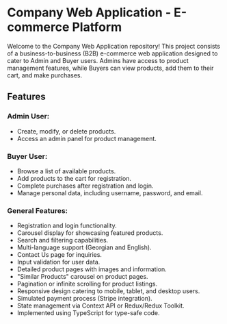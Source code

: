 # Company Web Application - E-commerce Platform

Welcome to the Company Web Application repository! This project consists of a business-to-business (B2B) e-commerce web application designed to cater to Admin and Buyer users. Admins have access to product management features, while Buyers can view products, add them to their cart, and make purchases.

## Features

### Admin User:

- Create, modify, or delete products.
- Access an admin panel for product management.

### Buyer User:

- Browse a list of available products.
- Add products to the cart for registration.
- Complete purchases after registration and login.
- Manage personal data, including username, password, and email.

### General Features:

- Registration and login functionality.
- Carousel display for showcasing featured products.
- Search and filtering capabilities.
- Multi-language support (Georgian and English).
- Contact Us page for inquiries.
- Input validation for user data.
- Detailed product pages with images and information.
- "Similar Products" carousel on product pages.
- Pagination or infinite scrolling for product listings.
- Responsive design catering to mobile, tablet, and desktop users.
- Simulated payment process (Stripe integration).
- State management via Context API or Redux/Redux Toolkit.
- Implemented using TypeScript for type-safe code.

